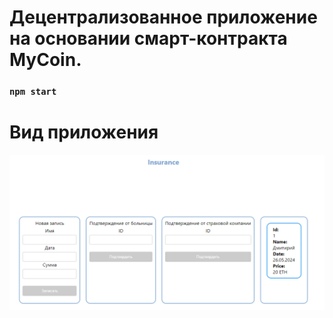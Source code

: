 
# Децентрализованное приложение на основании смарт-контракта MyCoin.

### `npm start`

#  Вид приложения

 <img alt="Скриншот приложения" src="./media/screenshot.png"/>
